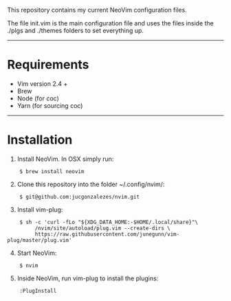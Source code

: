 This repository contains my current NeoVim configuration files.

The file init.vim is the main configuration file and uses the files inside the
./plgs and ./themes folders to set everything up.

***

# Requirements

- Vim version 2.4 +
- Brew
- Node (for coc)
- Yarn (for sourcing coc)

***

# Installation

1) Install NeoVim. In OSX simply run:

```
    $ brew install neovim
```

2) Clone this repository into the folder ~/.config/nvim/:

```
    $ git@github.com:jucgonzalezes/nvim.git
```

3) Install vim-plug:

```
    $ sh -c 'curl -fLo "${XDG_DATA_HOME:-$HOME/.local/share}"\
         /nvim/site/autoload/plug.vim --create-dirs \
         https://raw.githubusercontent.com/junegunn/vim-plug/master/plug.vim'
```
4) Start NeoVim:

```
    $ nvim
```
5) Inside NeoVim, run vim-plug to install the plugins:

```
    :PlugInstall
```
